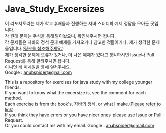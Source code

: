 # Java_Study_Excersizes

이 리포지토리는 제가 학교 후배들과 진행하는 자바 스터디의 예제 정답을 모아둔 곳입니다.   
각 원래 문제는 주석을 통해 달아놨으니, 확인해주시면 됩니다.   
각 문제들은 자바의 정석 문제 예제를 가져오거나 참고한 것들이거나, 제가 생각한 문제들입니다.([링크를 참조해주세요.](https://cafe.naver.com/javachobostudy))   
제가 생각한 문제에 오류가 있거나, 더 나은 예제가 있다고 생각하시면 Issue나 Pull Request를 통해 알려주시면 됩니다.   
아니면 제 이메일을 통해 알려주세요.  
Google : anubspider@gmail.com   


This is a repository for exercises for java study with my college younger friends.   
If you want to know what the excersize is, see the comment for each method.   
Each exercise is from the book's, 자바의 정석, or what I make.([Please refer to link](https://cafe.naver.com/javachobostudy))   
If you think they have errors or you have nicer ones, please use Issue or Pull Request.   
Or you could contact me with my email.
Google : anubspider@gmail.com    